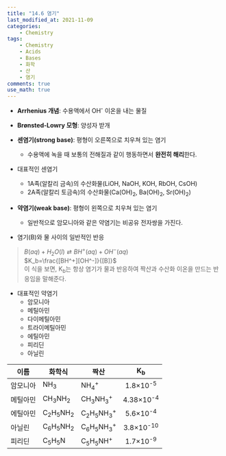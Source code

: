 ```yaml
---
title: "14.6 염기"
last_modified_at: 2021-11-09
categories:
    - Chemistry
tags:
    - Chemistry
    - Acids
    - Bases
    - 화학
    - 산
    - 염기
comments: true
use_math: true
---
```


- **Arrhenius 개념**: 수용액에서 OH<sup>-</sup> 이온을 내는 물질

- **Brønsted-Lowry 모형**: 양성자 받개

- **센염기(strong base)**: 평형이 오른쪽으로 치우쳐 있는 염기
    - 수용액에 녹을 때 보통의 전해질과 같이 행동하면서 **완전히 해리**한다.

- 대표적인 센염기
    - 1A족(알칼리 금속)의 수산화물(LiOH, NaOH, KOH, RbOH, CsOH)
    - 2A족(알칼리 토금속)의 수산화물(Ca(OH)<sub>2</sub>, Ba(OH)<sub>2</sub>, Sr(OH)<sub>2</sub>)

- **약염기(weak base)**: 평형이 왼쪽으로 치우쳐 있는 염기
    - 일반적으로 암모니아와 같은 약염기는 비공유 전자쌍을 가진다.

- 염기(B)와 물 사이의 일반적인 반응
> $B(aq)+H_2O(l)⇄BH^+(aq)+OH^-(aq)$\
> $K_b=\frac{[BH^+][OH^-]}{[B]}$\
> 이 식을 보면, K<sub>b</sub>는 항상 염기가 물과 반응하여 짝산과 수산화 이온을 만드는 반응임을 말해준다.

- 대표적인 약염기
    - 암모니아
    - 메틸아민
    - 다이메틸아민
    - 트라이메틸아민
    - 에틸아민
    - 피리딘
    - 아닐린

|이름|화학식|짝산|K<sub>b</sub>|
|---|---|---|:---:|
|암모니아|NH<sub>3</sub>|NH<sub>4</sub><sup>+</sup>|1.8×10<sup>-5</sup>|
|메틸아민|CH<sub>3</sub>NH<sub>2</sub>|CH<sub>3</sub>NH<sub>3</sub><sup>+</sup>|4.38×10<sup>-4</sup>|
|에틸아민|C<sub>2</sub>H<sub>5</sub>NH<sub>2</sub>|C<sub>2</sub>H<sub>5</sub>NH<sub>3</sub><sup>+</sup>|5.6×10<sup>-4</sup>|
|아닐린|C<sub>6</sub>H<sub>5</sub>NH<sub>2</sub>|C<sub>6</sub>H<sub>5</sub>NH<sub>3</sub><sup>+</sup>|3.8×10<sup>-10</sup>|
|피리딘|C<sub>5</sub>H<sub>5</sub>N|C<sub>5</sub>H<sub>5</sub>NH<sup>+</sup>|1.7×10<sup>-9</sup>|